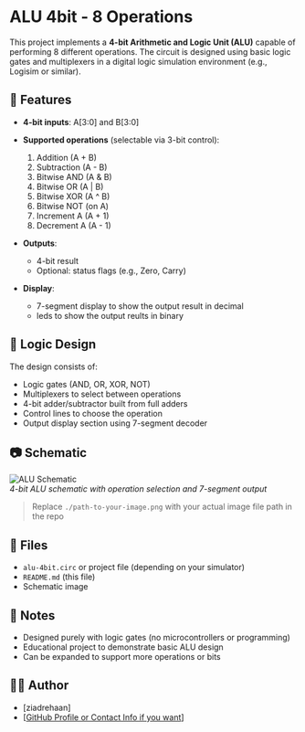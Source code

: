 # ALU 4bit - 8 Operations

This project implements a **4-bit Arithmetic and Logic Unit (ALU)** capable of performing 8 different operations. The circuit is designed using basic logic gates and multiplexers in a digital logic simulation environment (e.g., Logisim or similar).

## 🔧 Features

- **4-bit inputs**: A[3:0] and B[3:0]
- **Supported operations** (selectable via 3-bit control):
  1. Addition (A + B)
  2. Subtraction (A - B)
  3. Bitwise AND (A & B)
  4. Bitwise OR (A | B)
  5. Bitwise XOR (A ^ B)
  6. Bitwise NOT (on A)
  7. Increment A (A + 1)
  8. Decrement A (A - 1)

- **Outputs**:
  - 4-bit result
  - Optional: status flags (e.g., Zero, Carry)

- **Display**:
  - 7-segment display to show the output result in decimal
  - leds to show the output reults in binary

## 🧠 Logic Design

The design consists of:
- Logic gates (AND, OR, XOR, NOT)
- Multiplexers to select between operations
- 4-bit adder/subtractor built from full adders
- Control lines to choose the operation
- Output display section using 7-segment decoder

## 📷 Schematic

![ALU Schematic](https://i.postimg.cc/fWGgXsnY/ALU-fin-page-0001.jpg)  
*4-bit ALU schematic with operation selection and 7-segment output*

> Replace `./path-to-your-image.png` with your actual image file path in the repo

## 📁 Files

- `alu-4bit.circ` or project file (depending on your simulator)
- `README.md` (this file)
- Schematic image

## 📌 Notes

- Designed purely with logic gates (no microcontrollers or programming)
- Educational project to demonstrate basic ALU design
- Can be expanded to support more operations or bits

## 👨‍💻 Author

- [ziadrehaan]
- [[GitHub Profile or Contact Info if you want](https://github.com/ziadrehaan)]

